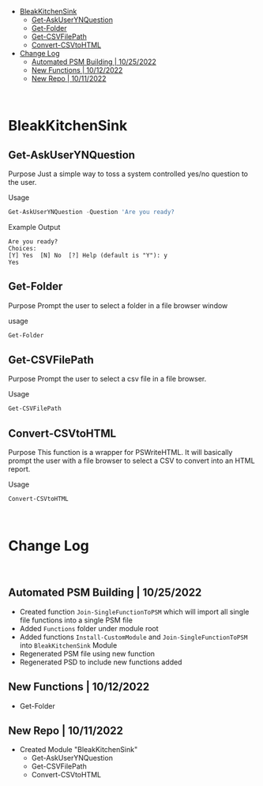 - [BleakKitchenSink](#bleakkitchensink)
  - [Get-AskUserYNQuestion](#get-askuserynquestion)
  - [Get-Folder](#get-folder)
  - [Get-CSVFilePath](#get-csvfilepath)
  - [Convert-CSVtoHTML](#convert-csvtohtml)
- [Change Log](#change-log)
  - [Automated PSM Building | 10/25/2022](#automated-psm-building--10252022)
  - [New Functions | 10/12/2022](#new-functions--10122022)
  - [New Repo | 10/11/2022](#new-repo--10112022)

<br>

# BleakKitchenSink

## Get-AskUserYNQuestion

Purpose
Just a simple way to toss a system controlled yes/no question to the user.

Usage

```powershell
Get-AskUserYNQuestion -Question 'Are you ready?
```

Example Output
```
Are you ready?
Choices:
[Y] Yes  [N] No  [?] Help (default is "Y"): y
Yes
```

## Get-Folder

Purpose
Prompt the user to select a folder in a file browser window

usage

```powershell
Get-Folder
```

## Get-CSVFilePath

Purpose
Prompt the user to select a csv file in a file browser.

Usage

```powershell
Get-CSVFilePath
```

## Convert-CSVtoHTML

Purpose
This function is a wrapper for PSWriteHTML. It will basically prompt the user with a file browser to select a CSV to convert into an HTML report.

Usage

```powershell
Convert-CSVtoHTML
```


<br>

# Change Log

<br>

## Automated PSM Building | 10/25/2022

- Created function `Join-SingleFunctionToPSM` which will import all single file functions into a single PSM file
- Added `Functions` folder under module root
- Added functions `Install-CustomModule` and `Join-SingleFunctionToPSM` into `BleakKitchenSink` Module
- Regenerated PSM file using new function
- Regenerated PSD to include new functions added

## New Functions | 10/12/2022

- Get-Folder

## New Repo | 10/11/2022

- Created Module "BleakKitchenSink"
  - Get-AskUserYNQuestion
  - Get-CSVFilePath
  - Convert-CSVtoHTML